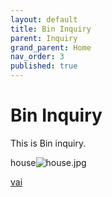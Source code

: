 ```yaml
---
layout: default
title: Bin Inquiry
parent: Inquiry
grand_parent: Home
nav_order: 3
published: true
---
```


# Bin Inquiry

This is Bin inquiry.

house![house.jpg]({{site.baseurl}}/docs/inquiry/house.jpg)


[vai](http://www.vai.net)



